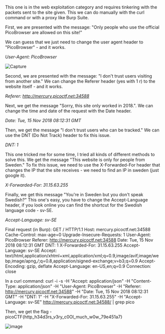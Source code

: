 This one is in the web exploitation category and requires tinkering with the packets sent to the site given.
This we can do manually with the curl command or with a proxy like Burp Suite.

First, we are presented with the message: "Only people who use the official PicoBrowser are allowed on this site!"

We can guess that we just need to change the user agent header to "PicoBrowser" - and it works.

*User-Agent: PicoBrowser*

![Capture](https://user-images.githubusercontent.com/59180254/120638805-486b2380-c479-11eb-8091-05a9e0d2256a.PNG)

Second, we are presented with the message: "I don't trust users visiting from another site."
We can change the Referer header (yes with 1 r) to the website itself - and it works.

*Referer: http://mercury.picoctf.net:34588*

Next, we get the message "Sorry, this site only worked in 2018.".
We can change the time and date of the request with the Date header.

*Date: Tue, 15 Nov 2018 08:12:31 GMT*

Then, we get the message "I don't trust users who can be tracked."
We can use the DNT (Do Not Track) header to fix this issue.

*DNT: 1*

This one tricked me for some time, I tried all kinds of different methods to solve this.
We get the message "This website is only for people from Sweden."
To fix this issue, we need to use the X-Forwarded-For header that changes the IP that the site receives - we need to find an IP in sweden (just google it).

*X-Forwarded-For: 31.15.63.255*

Finally, we get this message "You're in Sweden but you don't speak Swedish?"
This one's easy, you have to change the Accept-Language header, if you look online you can find the shortcut for the Swedish language code - sv-SE.

*Accept-Language: sv-SE*


Final request (in Burp):
GET / HTTP/1.1
Host: mercury.picoctf.net:34588
Cache-Control: max-age=0
Upgrade-Insecure-Requests: 1
User-Agent: PicoBrowser
Referer: http://mercury.picoctf.net:34588
Date: Tue, 15 Nov 2018 08:12:31 GMT
DNT: 1
X-Forwarded-For: 31.15.63.255
Accept-Language: sv-SE
Accept: text/html,application/xhtml+xml,application/xml;q=0.9,image/avif,image/webp,image/apng,*/*;q=0.8,application/signed-exchange;v=b3;q=0.9
Accept-Encoding: gzip, deflate
Accept-Language: en-US,en;q=0.9
Connection: close

In a curl command:
curl -i -s -H "Accept: application/json" -H "Content-Type: application/json" -H "User-Agent: PicoBrowser" -H "Referer: http://mercury.picoctf.net:34588" -H "Date: Tue, 15 Nov 2018 08:12:31 GMT" -H "DNT: 1" -H "X-Forwarded-For: 31.15.63.255"  -H "Accept-Language: sv-SE" http://mercury.picoctf.net:34588/ | grep pico

Then, we get the flag - picoCTF{http_h34d3rs_v3ry_c0Ol_much_w0w_79e451a7}

![image](https://user-images.githubusercontent.com/59180254/120639072-a435ac80-c479-11eb-80bd-bd8d559fbdd5.png)









